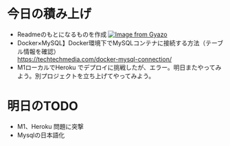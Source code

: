 # 今日の積み上げ
- Readmeのもとになるものを作成
[![Image from Gyazo](https://i.gyazo.com/ccda58795fca50be68302a6153a7cdde.png)](https://gyazo.com/ccda58795fca50be68302a6153a7cdde)
- Docker×MySQL】Docker環境下でMySQLコンテナに接続する方法（テーブル情報を確認）  
https://techtechmedia.com/docker-mysql-connection/
- M1ローカルでHeroku でデプロイに挑戦したが、エラー。明日またやってみよう。別プロジェクトを立ち上げてやってみよう。

# 明日のTODO
- M1、Heroku 問題に突撃
- Mysqlの日本語化
